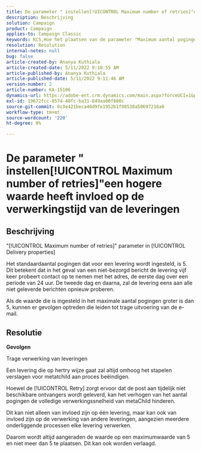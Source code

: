 ```yaml
---
title: De parameter " instellen[!UICONTROL Maximum number of retries]"een hogere waarde heeft invloed op de verwerkingstijd van de leveringen
description: Beschrijving
solution: Campaign
product: Campaign
applies-to: Campaign Classic
keywords: KCS,Hoe het plaatsen van de parameter "Maximum aantal pogingen"aan een hogere waarde beïnvloedt de verwerkingstijd van leveringen
resolution: Resolution
internal-notes: null
bug: false
article-created-by: Ananya Kuthiala
article-created-date: 5/11/2022 9:10:55 AM
article-published-by: Ananya Kuthiala
article-published-date: 5/11/2022 9:11:46 AM
version-number: 2
article-number: KA-15106
dynamics-url: https://adobe-ent.crm.dynamics.com/main.aspx?forceUCI=1&pagetype=entityrecord&etn=knowledgearticle&id=1e53c73c-0ad1-ec11-a7b5-0022480a8e40
exl-id: 19672fcc-8574-40fc-ba31-849aa00f880c
source-git-commit: 0c3e421beca46d9fe1952b1f98538a50697216a0
workflow-type: tm+mt
source-wordcount: '220'
ht-degree: 0%

---
```


# De parameter &quot; instellen[!UICONTROL Maximum number of retries]&quot;een hogere waarde heeft invloed op de verwerkingstijd van de leveringen

## Beschrijving

&quot;[!UICONTROL Maximum number of retries]&quot; parameter in [!UICONTROL Delivery properties]


Het standaardaantal pogingen dat voor een levering wordt ingesteld, is 5. Dit betekent dat in het geval van een niet-bezorgd bericht de levering vijf keer probeert contact op te nemen met het adres, de eerste dag over een periode van 24 uur. De tweede dag en daarna, zal de levering eens aan alle niet geleverde berichten opnieuw proberen.



Als de waarde die is ingesteld in het maximale aantal pogingen groter is dan 5, kunnen er gevolgen optreden die leiden tot trage uitvoering van de e-mail.


## Resolutie

<b>Gevolgen</b>

Trage verwerking van leveringen

Een levering die op hertry wijze gaat zal altijd omhoog het stapelen verslagen voor metatchild aan proces beëindigen.

Hoewel de [!UICONTROL Retry] zorgt ervoor dat de post aan tijdelijk niet beschikbare ontvangers wordt geleverd, kan het verhogen van het aantal pogingen de volledige verwerkingssnelheid van metaChild hinderen.

Dit kan niet alleen van invloed zijn op één levering, maar kan ook van invloed zijn op de verwerking van andere leveringen, aangezien meerdere onderliggende processen elke levering verwerken.

Daarom wordt altijd aangeraden de waarde op een maximumwaarde van 5 en niet meer dan 5 te plaatsen. Dit kan ook worden verlaagd.
